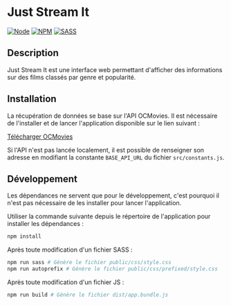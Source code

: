 # Just Stream It
[![Node](https://badgen.net/badge/node/18.4/yellow)](https://nodejs.org/fr/)
[![NPM](https://badgen.net/badge/npm/8.12/yellow)](https://www.npmjs.com/)
[![SASS](https://badgen.net/badge/sass/1.52/pink)](https://sass-lang.com/)
## Description
Just Stream It est une interface web permettant d'afficher des informations sur des films classés par genre et popularité.
## Installation
La récupération de données se base sur l'API OCMovies. Il est nécessaire de l'installer et de lancer l'application disponible sur le lien suivant :

[Télécharger OCMovies](https://github.com/OpenClassrooms-Student-Center/OCMovies-API-EN-FR)

Si l'API n'est pas lancée localement, il est possible de renseigner son adresse en modifiant la constante `BASE_API_URL` du fichier `src/constants.js`.

## Développement
Les dépendances ne servent que pour le développement, c'est pourquoi il n'est pas nécessaire de les installer pour lancer l'application.

Utiliser la commande suivante depuis le répertoire de l'application pour installer les dépendances :

```bash
npm install
```

Après toute modification d'un fichier SASS :

```bash
npm run sass # Génère le fichier public/css/style.css
npm run autoprefix # Génère le fichier public/css/prefixed/style.css
```

Après toute modification d'un fichier JS :

```bash
npm run build # Génère le fichier dist/app.bundle.js
```